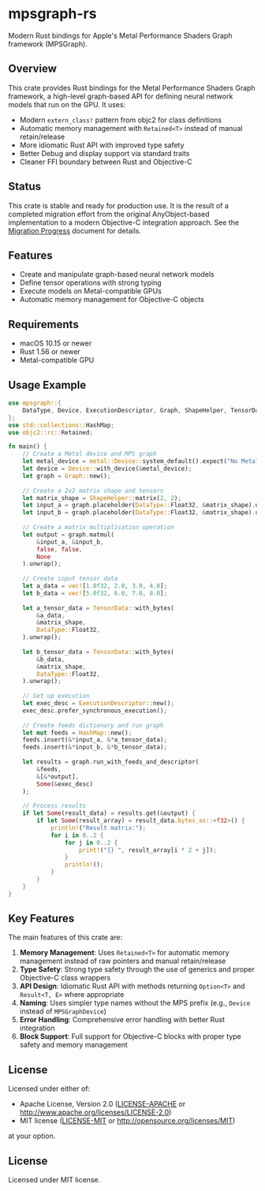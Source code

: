 # mpsgraph-rs

Modern Rust bindings for Apple's Metal Performance Shaders Graph framework (MPSGraph).

## Overview

This crate provides Rust bindings for the Metal Performance Shaders Graph framework, a high-level graph-based API for defining neural network models that run on the GPU. It uses:

- Modern `extern_class!` pattern from objc2 for class definitions
- Automatic memory management with `Retained<T>` instead of manual retain/release
- More idiomatic Rust API with improved type safety
- Better Debug and display support via standard traits
- Cleaner FFI boundary between Rust and Objective-C

## Status

This crate is stable and ready for production use. It is the result of a completed migration effort from the original AnyObject-based implementation to a modern Objective-C integration approach. See the [Migration Progress](../../../MIGRATION-PROGRESS.md) document for details.

## Features

- Create and manipulate graph-based neural network models
- Define tensor operations with strong typing
- Execute models on Metal-compatible GPUs
- Automatic memory management for Objective-C objects

## Requirements

- macOS 10.15 or newer
- Rust 1.56 or newer
- Metal-compatible GPU

## Usage Example

```rust
use mpsgraph::{
    DataType, Device, ExecutionDescriptor, Graph, ShapeHelper, TensorData
};
use std::collections::HashMap;
use objc2::rc::Retained;

fn main() {
    // Create a Metal device and MPS graph
    let metal_device = metal::Device::system_default().expect("No Metal device found");
    let device = Device::with_device(&metal_device);
    let graph = Graph::new();
    
    // Create a 2x2 matrix shape and tensors
    let matrix_shape = ShapeHelper::matrix(2, 2);
    let input_a = graph.placeholder(DataType::Float32, &matrix_shape).unwrap();
    let input_b = graph.placeholder(DataType::Float32, &matrix_shape).unwrap();
    
    // Create a matrix multiplication operation
    let output = graph.matmul(
        &input_a, &input_b, 
        false, false, 
        None
    ).unwrap();
    
    // Create input tensor data
    let a_data = vec![1.0f32, 2.0, 3.0, 4.0];
    let b_data = vec![5.0f32, 6.0, 7.0, 8.0];
    
    let a_tensor_data = TensorData::with_bytes(
        &a_data,
        &matrix_shape,
        DataType::Float32,
    ).unwrap();
    
    let b_tensor_data = TensorData::with_bytes(
        &b_data,
        &matrix_shape,
        DataType::Float32,
    ).unwrap();
    
    // Set up execution
    let exec_desc = ExecutionDescriptor::new();
    exec_desc.prefer_synchronous_execution();
    
    // Create feeds dictionary and run graph
    let mut feeds = HashMap::new();
    feeds.insert(&*input_a, &*a_tensor_data);
    feeds.insert(&*input_b, &*b_tensor_data);
    
    let results = graph.run_with_feeds_and_descriptor(
        &feeds,
        &[&*output],
        Some(&exec_desc)
    );
    
    // Process results
    if let Some(result_data) = results.get(&output) {
        if let Some(result_array) = result_data.bytes_as::<f32>() {
            println!("Result matrix:");
            for i in 0..2 {
                for j in 0..2 {
                    print!("{} ", result_array[i * 2 + j]);
                }
                println!();
            }
        }
    }
}
```

## Key Features

The main features of this crate are:

1. **Memory Management**: Uses `Retained<T>` for automatic memory management instead of raw pointers and manual retain/release
2. **Type Safety**: Strong type safety through the use of generics and proper Objective-C class wrappers
3. **API Design**: Idiomatic Rust API with methods returning `Option<T>` and `Result<T, E>` where appropriate
4. **Naming**: Uses simpler type names without the MPS prefix (e.g., `Device` instead of `MPSGraphDevice`)
5. **Error Handling**: Comprehensive error handling with better Rust integration
6. **Block Support**: Full support for Objective-C blocks with proper type safety and memory management

## License

Licensed under either of:

- Apache License, Version 2.0 ([LICENSE-APACHE](LICENSE-APACHE) or http://www.apache.org/licenses/LICENSE-2.0)
- MIT license ([LICENSE-MIT](LICENSE-MIT) or http://opensource.org/licenses/MIT)

at your option.

## License

Licensed under MIT license.
